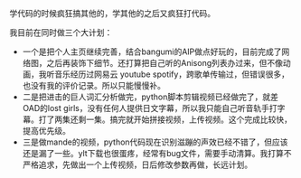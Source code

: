 学代码的时候疯狂搞其他的，学其他的之后又疯狂打代码。

我目前在同时做三个大计划：
+ 一个是把个人主页继续完善，结合bangumi的AIP做点好玩的，目前完成了网络图，之后再装饰下细节。还打算把自己听的Anisong列表办过来，但不像动画，我听音乐经历过网易云 youtube spotify，跨歌单传输过，但错误很多，也没有我的评价记录。所以只能慢慢补。
+ 二是把进击的巨人词汇分析做完，python脚本剪辑视频已经做完了，就差OAD的lost girls，没有任何人提供日文字幕，所以我只能自己听音轨手打字幕。打了两集还剩一集。搞完就开始拼接视频，上传视频。这个完成比较快，提高优先级。
+ 三是做mande的视频，python代码现在识别滋蹦的声效已经不错了，但应该还是漏了一些。ylt下载也很蛋疼，经常有bug文件，需要手动清算。我打算不严格追求，先做出一个上传视频，日后修改参数再做，长远计划。